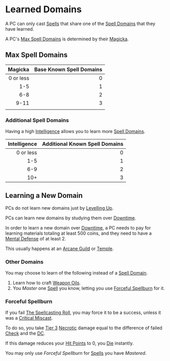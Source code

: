 # Learned Domains

A PC can only cast [Spells](../../Spells.md) that share one of the [Spell Domains](../../Spells/Spell%20Domains/{Spell%20Domains}.md) that they have learned.

A PC's [Max Spell Domains](Learned%20Domains.md#Max%20Spell%20Domains) is determined by their [Magicka](../../../Player%20Characters/Attributes/Magicka.md).

## Max Spell Domains

|   Magicka | Base Known Spell Domains |
| --------: | -----------------------: |
| 0 or less |                        0 |
|       1-5 |                        1 |
|       6-8 |                        2 |
|      9-11 |                        3 |
|           |                          |

### Additional Spell Domains

Having a high [Intelligence](../../../Player%20Characters/The%20Ability%20Scores/Intelligence.md) allows you to learn more [Spell Domains](../../Spells/Spell%20Domains/{Spell%20Domains}.md).

| Intelligence | Additional Known Spell Domains |
| -----------: | -----------------------------: |
|    0 or less |                              0 |
|          1-5 |                              1 |
|          6-9 |                              2 |
|          10+ |                              3 |

## Learning a New Domain

PCs do not learn new domains just by [Levelling Up](../../../Player%20Characters/Progression/Level.md#Level%20Up).

PCs can learn new domains by studying them over [Downtime](../../../Game%20Procedures/Exploration/Downtime.md).

In order to learn a new domain over [Downtime](../../../Game%20Procedures/Exploration/Downtime.md), a PC needs to pay for learning materials totaling at least 500 coins, and they need to have a [Mental Defense](../../../Player%20Characters/Derived%20Statistics/Mental%20Defense.md) of at least 2.

This usually happens at an [Arcane Guild](../../../Resources%20for%20GMs/Economy/Relevant%20Prices/Arcane%20Guild.md) or [Temple](../../../Resources%20for%20GMs/Economy/Relevant%20Prices/Temple.md).

### Other Domains

You may choose to learn of the following instead of a [Spell Domain](../../Spells/Spell%20Domains/{Spell%20Domains}.md).

1. Learn how to craft [Weapon Oils](../../Crafting/Weapon%20Oils.md).
2. You *Master* one [Spell](../../Spells.md) you know, letting you use [Forceful Spellburn](Learned%20Domains.md#Forceful%20Spellburn) for it.

### Forceful Spellburn

If you fail [The Spellcasting Roll](../Spellcasting.md#The%20Spellcasting%20Roll), you may force it to be a success, unless it was a [Critical Miscast](../../../Game%20Procedures/Die%20Rolling%20Mechanics/Critical%20Miscast.md).

To do so, you take [Tier 3](../../../Game%20Procedures/Combat/Damage/Damage%20Tiers/Tier%203.md) [Necrotic](../../../Game%20Procedures/Combat/Damage/Damage%20Types/Necrotic.md) damage equal to the difference of failed [Check](../../../Game%20Procedures/Core%20Procedures/Check.md) and the [DC](../../../Game%20Procedures/Core%20Procedures/DC.md).

If this damage reduces your [Hit Points](../../../Player%20Characters/Derived%20Statistics/Hit%20Points.md) to 0, you [Die](../../../Game%20Procedures/Conditions/Dying.md#Dead) instantly.

You may only use *Forceful Spellburn* for [Spells](../../Spells.md) you have *Mastered*.
